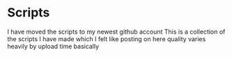 # Scripts
I have moved the scripts to my newest github account
This is a collection of the scripts I have made which I felt like posting on here quality varies heavily by upload time basically
